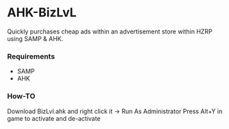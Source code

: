 # AHK-BizLvL

Quickly purchases cheap ads within an advertisement store within HZRP using SAMP & AHK.

### Requirements

- SAMP
- AHK

### How-TO
Download BizLvl.ahk and right click it -> Run As Administrator
Press Alt+Y in game to activate and de-activate

